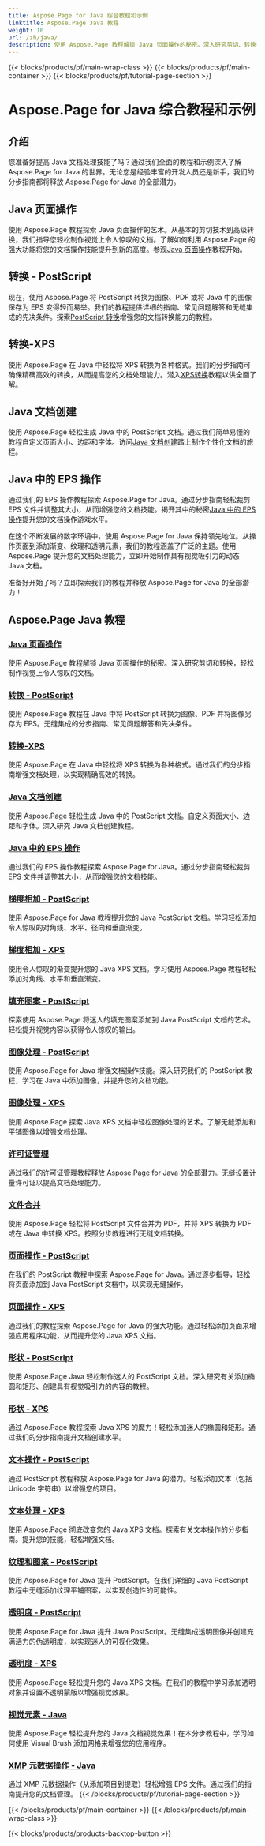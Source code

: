 ```yaml
---
title: Aspose.Page for Java 综合教程和示例
linktitle: Aspose.Page Java 教程
weight: 10
url: /zh/java/
description: 使用 Aspose.Page 教程解锁 Java 页面操作的秘密。深入研究剪切、转换等，轻松获得视觉上令人惊叹的文档。
---
```


{{< blocks/products/pf/main-wrap-class >}}
{{< blocks/products/pf/main-container >}}
{{< blocks/products/pf/tutorial-page-section >}}

# Aspose.Page for Java 综合教程和示例

## 介绍

您准备好提高 Java 文档处理技能了吗？通过我们全面的教程和示例深入了解 Aspose.Page for Java 的世界。无论您是经验丰富的开发人员还是新手，我们的分步指南都将释放 Aspose.Page for Java 的全部潜力。

## Java 页面操作
使用 Aspose.Page 教程探索 Java 页面操作的艺术。从基本的剪切技术到高级转换，我们指导您轻松制作视觉上令人惊叹的文档。了解如何利用 Aspose.Page 的强大功能将您的文档操作技能提升到新的高度。参观[Java 页面操作](./page-manipulation/)教程开始。

## 转换 - PostScript
现在，使用 Aspose.Page 将 PostScript 转换为图像、PDF 或将 Java 中的图像保存为 EPS 变得轻而易举。我们的教程提供详细的指南、常见问题解答和无缝集成的先决条件。探索[PostScript 转换](./postscript-conversion/)增强您的文档转换能力的教程。

## 转换-XPS
使用 Aspose.Page 在 Java 中轻松将 XPS 转换为各种格式。我们的分步指南可确保精确高效的转换，从而提高您的文档处理能力。潜入[XPS转换](./xps-conversion/)教程以供全面了解。

## Java 文档创建
使用 Aspose.Page 轻松生成 Java 中的 PostScript 文档。通过我们简单易懂的教程自定义页面大小、边距和字体。访问[Java 文档创建](./document-creation/)踏上制作个性化文档的旅程。

## Java 中的 EPS 操作
通过我们的 EPS 操作教程探索 Aspose.Page for Java。通过分步指南轻松裁剪 EPS 文件并调整其大小，从而增强您的文档技能。揭开其中的秘密[Java 中的 EPS 操作](./manipulation-eps/)提升您的文档操作游戏水平。

在这个不断发展的数字环境中，使用 Aspose.Page for Java 保持领先地位。从操作页面到添加渐变、纹理和透明元素，我们的教程涵盖了广泛的主题。使用 Aspose.Page 提升您的文档处理能力，立即开始制作具有视觉吸引力的动态 Java 文档。

准备好开始了吗？立即探索我们的教程并释放 Aspose.Page for Java 的全部潜力！
## Aspose.Page Java 教程
### [Java 页面操作](./page-manipulation/)
使用 Aspose.Page 教程解锁 Java 页面操作的秘密。深入研究剪切和转换，轻松制作视觉上令人惊叹的文档。
### [转换 - PostScript](./postscript-conversion/)
使用 Aspose.Page 教程在 Java 中将 PostScript 转换为图像、PDF 并将图像另存为 EPS。无缝集成的分步指南、常见问题解答和先决条件。
### [转换-XPS](./xps-conversion/)
使用 Aspose.Page 在 Java 中轻松将 XPS 转换为各种格式。通过我们的分步指南增强文档处理，以实现精确高效的转换。
### [Java 文档创建](./document-creation/)
使用 Aspose.Page 轻松生成 Java 中的 PostScript 文档。自定义页面大小、边距和字体。深入研究 Java 文档创建教程。 
### [Java 中的 EPS 操作](./manipulation-eps/)
通过我们的 EPS 操作教程探索 Aspose.Page for Java。通过分步指南轻松裁剪 EPS 文件并调整其大小，从而增强您的文档技能。
### [梯度相加 - PostScript](./postscript-gradient-addition/)
使用 Aspose.Page for Java 教程提升您的 Java PostScript 文档。学习轻松添加令人惊叹的对角线、水平、径向和垂直渐变。
### [梯度相加 - XPS](./xps-gradient-addition/)
使用令人惊叹的渐变提升您的 Java XPS 文档。学习使用 Aspose.Page 教程轻松添加对角线、水平和垂直渐变。
### [填充图案 - PostScript](./postscript-hatch-patterns/)
探索使用 Aspose.Page 将迷人的填充图案添加到 Java PostScript 文档的艺术。轻松提升视觉内容以获得令人惊叹的输出。
### [图像处理 - PostScript](./postscript-image-manipulation/)
使用 Aspose.Page for Java 增强文档操作技能。深入研究我们的 PostScript 教程，学习在 Java 中添加图像，并提升您的文档功能。
### [图像处理 - XPS](./xps-image-manipulation/)
使用 Aspose.Page 探索 Java XPS 文档中轻松图像处理的艺术。了解无缝添加和平铺图像以增强文档处理。
### [许可证管理](./license-management/)
通过我们的许可证管理教程释放 Aspose.Page for Java 的全部潜力。无缝设置计量许可证以提高文档处理能力。
### [文件合并](./file-merging/)
使用 Aspose.Page 轻松将 PostScript 文件合并为 PDF，并将 XPS 转换为 PDF 或在 Java 中转换 XPS。按照分步教程进行无缝文档转换。
### [页面操作 - PostScript](./postscript-page-manipulation/)
在我们的 PostScript 教程中探索 Aspose.Page for Java。通过逐步指导，轻松将页面添加到 Java PostScript 文档中，以实现无缝操作。
### [页面操作 - XPS](./xps-page-manipulation/)
通过我们的教程探索 Aspose.Page for Java 的强大功能。通过轻松添加页面来增强应用程序功能，从而提升您的 Java XPS 文档。
### [形状 - PostScript](./postscript-shapes/)
使用 Aspose.Page Java 轻松制作迷人的 PostScript 文档。深入研究有关添加椭圆和矩形、创建具有视觉吸引力的内容的教程。
### [形状 - XPS](./xps-shapes/)
通过 Aspose.Page 教程探索 Java XPS 的魔力！轻松添加迷人的椭圆和矩形。通过我们的分步指南提升文档创建水平。
### [文本操作 - PostScript](./postscript-text-manipulation/)
通过 PostScript 教程释放 Aspose.Page for Java 的潜力。轻松添加文本（包括 Unicode 字符串）以增强您的项目。
### [文本处理 - XPS](./xps-text-manipulation/)
使用 Aspose.Page 彻底改变您的 Java XPS 文档。探索有关文本操作的分步指南。提升您的技能，轻松增强文档。
### [纹理和图案 - PostScript](./postscript-texture-patterns/)
使用 Aspose.Page for Java 提升 PostScript。在我们详细的 Java PostScript 教程中无缝添加纹理平铺图案，以实现创造性的可能性。
### [透明度 - PostScript](./postscript-transparency/)
使用 Aspose.Page for Java 提升 Java PostScript。无缝集成透明图像并创建充满活力的伪透明度，以实现迷人的可视化效果。
### [透明度 - XPS](./xps-transparency/)
使用 Aspose.Page 轻松提升您的 Java XPS 文档。在我们的教程中学习添加透明对象并设置不透明蒙版以增强视觉效果。
### [视觉元素 - Java](./visual-elements/)
使用 Aspose.Page 轻松提升您的 Java 文档视觉效果！在本分步教程中，学习如何使用 Visual Brush 添加网格来增强您的应用程序。
### [XMP 元数据操作 - Java](./xmp-metadata-manipulation/)
通过 XMP 元数据操作（从添加项目到提取）轻松增强 EPS 文件。通过我们的指南提升您的文档管理。
{{< /blocks/products/pf/tutorial-page-section >}}

{{< /blocks/products/pf/main-container >}}
{{< /blocks/products/pf/main-wrap-class >}}

{{< blocks/products/products-backtop-button >}}

